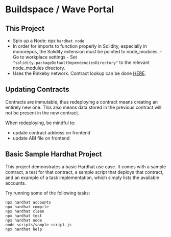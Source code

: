 # Buildspace / Wave Portal

## This Project

- Spin up a Node: npx ```hardhat node```
- In order for imports to function properly in Solidity, especially in monorepos, the Solidity extension must be pointed to node_modules.
        - Go to workplace settings
        - Set ```"solidity.packageDefaultDependenciesDirectory"``` to the relevant node_modules directory.
- Uses the Rinkeby network. Contract lookup can be done [HERE](https://rinkeby.etherscan.io/).

## Updating Contracts

Contracts are immutable, thus redeploying a contract means creating an entirely new one. This also means data stored in the previous contract will not be present in the new contract.

When redeploying, be mindful to:

- update contract address on frontend
- update ABI file on frontend

## Basic Sample Hardhat Project

This project demonstrates a basic Hardhat use case. It comes with a sample contract, a test for that contract, a sample script that deploys that contract, and an example of a task implementation, which simply lists the available accounts.

Try running some of the following tasks:

```shell
npx hardhat accounts
npx hardhat compile
npx hardhat clean
npx hardhat test
npx hardhat node
node scripts/sample-script.js
npx hardhat help
```
